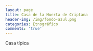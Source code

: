 ```yaml
---
layout: page
title: Casa de la Huerta de Criptana
header-img: /img/fondo-azul.png
categories: Etnográfico
comments: 'true'
---
```



Casa típica 

<div class="photos">
</div>
